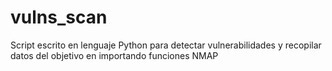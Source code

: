 # vulns_scan
Script escrito en lenguaje Python para detectar vulnerabilidades y recopilar datos del objetivo en importando funciones  NMAP
